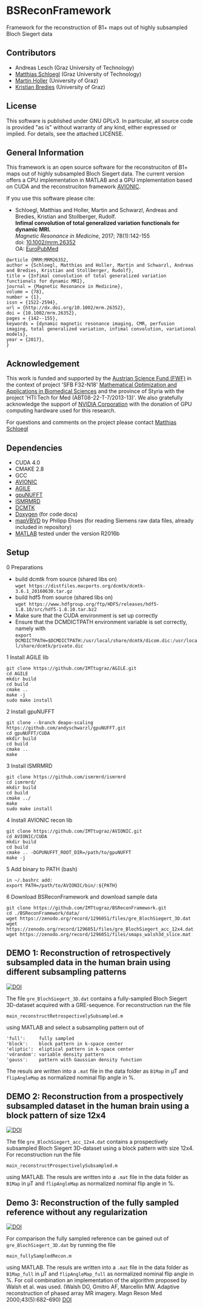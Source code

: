 # BSReconFramework
Framework for the reconstruction of B1+ maps out of highly subsampled Bloch Siegert data

## Contributors
* Andreas Lesch (Graz University of Technology)
* [Matthias Schloegl](http://www.tugraz.at/institute/imt/people/schloegl/) (Graz University of Technology)
* [Martin Holler](http://imsc.uni-graz.at/hollerm) (University of Graz) 
* [Kristian Bredies](http://imsc.uni-graz.at/bredies) (University of Graz) 

## License
This software is published under GNU GPLv3. In particular, all source code is provided "as is" without warranty of any kind, either expressed or implied. For details, see the attached LICENSE.

## General Information
This framework is an open source software for the reconstruciton of B1+ maps out of highly subsampled Bloch Siegert data. The current version offers a CPU implementation in MATLAB
and a GPU implementation based on CUDA and the reconstruciton framework [AVIONIC](https://github.com/IMTtugraz/AVIONIC.git). 

If you use this software please cite:
* Schloegl, Matthias and Holler, Martin and Schwarzl, Andreas and Bredies, Kristian and Stollberger, Rudolf. <br>
  __Infimal convolution of total generalized variation functionals for dynamic MRI.__<br>
  _Magnetic Resonance in Medicine_, 2017; 78(1):142-155<br>
  doi: [10.1002/mrm.26352](http://onlinelibrary.wiley.com/doi/10.1002/mrm.26352/full) <br>
  OA: [EuroPubMed](http://europepmc.org/articles/PMC5553112)

```
@article {MRM:MRM26352,
author = {Schloegl, Matthias and Holler, Martin and Schwarzl, Andreas and Bredies, Kristian and Stollberger, Rudolf},
title = {Infimal convolution of total generalized variation functionals for dynamic MRI},
journal = {Magnetic Resonance in Medicine},
volume = {78},
number = {1},
issn = {1522-2594},
url = {http://dx.doi.org/10.1002/mrm.26352},
doi = {10.1002/mrm.26352},
pages = {142--155},
keywords = {dynamic magnetic resonance imaging, CMR, perfusion imaging, total generalized variation, infimal convolution, variational models},
year = {2017},
}
```


## Acknowledgement
This work is funded and supported by the [Austrian Science Fund (FWF)](http://fwf.ac.at) in the context of project 'SFB F32-N18' [Mathematical Optimization and Applications in Biomedical Sciences](http://imsc.uni-graz.at/mobis/)
and the province of Styria with the project 'HTI:Tech for Med (ABT08-22-T-7/2013-13)'. We also gratefully acknowledge the support of [NVIDIA Corporation](http://nvidia.com) with the donation 
of GPU computing hardware used for this research.

For questions and comments on the project please contact [Matthias Schloegl](mailto:matthias.schloegl@tugraz.at)
## Dependencies
* CUDA 4.0
* CMAKE 2.8
* GCC
* [AVIONIC](https://github.com/IMTtugraz/AVIONIC.git)
* [AGILE](https://github.com/IMTtugraz/AGILE.git)
* [gpuNUFFT](https://github.com/andyschwarzl/gpuNUFFT)
* [ISMRMRD](https://github.com/ismrmrd/ismrmrd)
* [DCMTK](http://dicom.offis.de/dcmtk.php.de)
* [Doxygen](http://www.stack.nl/~dimitri/doxygen/) (for code docs)
* [mapVBVD](https://github.com/cjohnevans/Gannet2.0/blob/master/mapVBVD.m) by Philipp Ehses (for reading Siemens raw data files, already included in repository)
* [MATLAB](https://www.mathworks.com/products/matlab.html) tested under the version R2016b

## Setup
0 Preparations
* build dcmtk from source (shared libs on) <br>
 `wget https://distfiles.macports.org/dcmtk/dcmtk-3.6.1_20160630.tar.gz`
* build hdf5 from source (shared libs on) <br>
 `wget https://www.hdfgroup.org/ftp/HDF5/releases/hdf5-1.8.10/src/hdf5-1.8.10.tar.bz2`
* Make sure that the CUDA environment is set up correctly 
* Ensure that the DCMDICTPATH environment variable is set correctly, namely with <br>
  `export DCMDICTPATH=$DCMDICTPATH:/usr/local/share/dcmtk/dicom.dic:/usr/local/share/dcmtk/private.dic`

1 Install AGILE lib 
```
git clone https://github.com/IMTtugraz/AGILE.git
cd AGILE
mkdir build
cd build
cmake ..
make -j 
sudo make install
``` 

2 Install gpuNUFFT 
```
git clone --branch deapo-scaling https://github.com/andyschwarzl/gpuNUFFT.git
cd gpuNUFFT/CUDA
mkdir build
cd build
cmake ..
make
``` 

3 Install ISMRMRD 
```
git clone https://github.com/ismrmrd/ismrmrd
cd ismrmrd/
mkdir build
cd build
cmake ../
make
sudo make install
``` 

4 Install AVIONIC recon lib
```
git clone https://github.com/IMTtugraz/AVIONIC.git
cd AVIONIC/CUDA
mkdir build
cd build
cmake .. -DGPUNUFFT_ROOT_DIR=/path/to/gpuNUFFT
make -j 
```

5 Add binary to PATH (bash)
```
in ~/.bashrc add:
export PATH=/path/to/AVIONIC/bin/:${PATH} 
```

6 Download BSReconFramework and download sample data
```
git clone https://github.com/IMTtugraz/BSReconFramework.git
cd ./BSReconFramework/data/
wget https://zenodo.org/record/1296051/files/gre_BlochSiegert_3D.dat
wget https://zenodo.org/record/1296051/files/gre_BlochSiegert_acc_12x4.dat
wget https://zenodo.org/record/1296051/files/smaps_walsh3d_slice.mat
```


## DEMO 1: Reconstruction of retrospectively subsampled data in the human brain using different subsampling patterns


[![DOI](https://zenodo.org/badge/DOI/10.5281/zenodo.1296051.svg)](https://doi.org/10.5281/zenodo.1296051)

The file ``gre_BlochSiegert_3D.dat`` contains a fully-sampled Bloch Siegert 3D-dataset acquired with a GRE-sequence. For reconstruction run the file 

```
main_reconstructRetrospectivelySubsampled.m 
```

using MATLAB and select a subsampling pattern out of 

```
'full':     fully sampled
'block':    block pattern in k-space center
'eliptic':  eliptical pattern in k-space center
'vdrandom': variable density pattern
'gauss':    pattern with Gaussian density function
```

The resuls are written into a ``.mat`` file in the data folder as ``B1Map`` in µT and ``flipAngleMap`` as normalized nominal flip angle in %.


## DEMO 2: Reconstruction from a prospectively subsampled dataset in the human brain using a block pattern of size 12x4


[![DOI](https://zenodo.org/badge/DOI/10.5281/zenodo.1296051.svg)](https://doi.org/10.5281/zenodo.1296051)

The file ``gre_BlochSiegert_acc_12x4.dat`` contains a prospectively subsampled Bloch Siegert 3D-dataset using a block pattern with size 12x4. For reconstruction run the file 

```
main_reconstructProspectivelySubsampled.m
```

using MATLAB. The resuls are written into a ``.mat`` file in the data folder as ``B1Map`` in µT and ``flipAngleMap`` as normalized nominal flip angle in %.


## Demo 3: Reconstruction of the fully sampled reference without any regularization


[![DOI](https://zenodo.org/badge/DOI/10.5281/zenodo.1296051.svg)](https://doi.org/10.5281/zenodo.1296051)

For comparison the fully sampled reference can be gained out of ``gre_BlochSiegert_3D.dat`` by running the file

```
main_fullySampledRecon.m
```

using MATLAB. The resuls are written into a ``.mat`` file in the data folder as ``B1Map_full`` in µT and ``flipAngleMap_full`` as normalized nominal flip angle in %. 
For coil combination an implementation of the algorithm proposed by Walsh et al. was used. 
(Walsh DO, Gmitro AF, Marcellin MW. Adaptive reconstruction of phased array MR imagery. Magn Reson Med 2000;43(5):682–690) [DOI](10.1002/(sici)1522-2594(200005)43:5<682::aid-mrm10>3.0.co;2-g)

